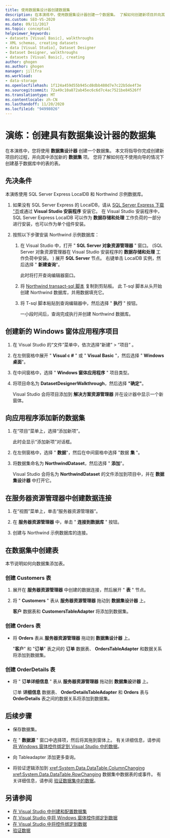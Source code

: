 ```yaml
---
title: 使用数据集设计器创建数据集
description: 在本演练中，使用数据集设计器创建一个数据集。 了解如何创建新项目并向其添加新的数据集项。
ms.custom: SEO-VS-2020
ms.date: 09/11/2017
ms.topic: conceptual
helpviewer_keywords:
- datasets [Visual Basic], walkthroughs
- XML schemas, creating datasets
- data [Visual Studio], Dataset Designer
- Dataset Designer, walkthroughs
- datasets [Visual Basic], creating
author: ghogen
ms.author: ghogen
manager: jillfra
ms.workload:
- data-storage
ms.openlocfilehash: 1f124a459d55b945cd8dbb480d7e7c22b5de4f3e
ms.sourcegitcommit: 72a49c10a872ab45ec6c6d7c4ac7521be84526ff
ms.translationtype: MT
ms.contentlocale: zh-CN
ms.lasthandoff: 11/20/2020
ms.locfileid: "94998026"
---
```

# <a name="walkthrough-create-a-dataset-with-the-dataset-designer"></a>演练：创建具有数据集设计器的数据集

在本演练中，您将使用 **数据集设计器** 创建一个数据集。 本文将指导你完成创建新项目的过程，并向其中添加新的 **数据集** 项。 您将了解如何在不使用向导的情况下创建基于数据库中的表的表。

## <a name="prerequisites"></a>先决条件

本演练使用 SQL Server Express LocalDB 和 Northwind 示例数据库。

1. 如果没有 SQL Server Express 的 LocalDB，请从 [SQL Server Express 下载 "页](https://www.microsoft.com/sql-server/sql-server-editions-express)或通过 **Visual Studio 安装程序** 安装它。 在 Visual Studio 安装程序中，SQL Server Express LocalDB 可以作为 **数据存储和处理** 工作负荷的一部分进行安装，也可以作为单个组件安装。

2. 按照以下步骤安装 Northwind 示例数据库：

    1. 在 Visual Studio 中，打开 " **SQL Server 对象资源管理器** " 窗口。  (SQL Server 对象资源管理器在 Visual Studio 安装程序的 **数据存储和处理** 工作负荷中安装。 ) 展开 **SQL Server** 节点。 右键单击 LocalDB 实例，然后选择 " **新建查询**"。

       此时将打开查询编辑器窗口。

    2. 将 [Northwind transact-sql 脚本](https://github.com/MicrosoftDocs/visualstudio-docs/blob/master/docs/data-tools/samples/northwind.sql?raw=true) 复制到剪贴板。 此 T-sql 脚本从头开始创建 Northwind 数据库，并用数据填充它。

    3. 将 T-sql 脚本粘贴到查询编辑器中，然后选择 " **执行** " 按钮。

       一小段时间后，查询完成执行并创建 Northwind 数据库。

## <a name="create-a-new-windows-forms-application-project"></a>创建新的 Windows 窗体应用程序项目

1. 在 Visual Studio 的“文件”菜单中，依次选择“新建” > “项目”    。

2. 在左侧窗格中展开 " **Visual c #** " 或 " **Visual Basic** "，然后选择 " **Windows 桌面**"。

3. 在中间窗格中，选择 " **Windows 窗体应用程序** " 项目类型。

4. 将项目命名为 **DatasetDesignerWalkthrough**，然后选择 **"确定"**。

     Visual Studio 会将项目添加到 **解决方案资源管理器** 并在设计器中显示一个新窗体。

## <a name="add-a-new-dataset-to-the-application"></a>向应用程序添加新的数据集

1. 在“项目”菜单上，选择“添加新项”。

     此时会显示“添加新项”对话框。

2. 在左侧窗格中，选择 " **数据**"，然后在中间窗格中选择 "数据 **集** "。

3. 将数据集命名为 **NorthwindDataset**，然后选择 " **添加**"。

     Visual Studio 会将名为 **NorthwindDataset** 的文件添加到项目中，并在 **数据集设计器** 中打开它。

## <a name="create-a-data-connection-in-server-explorer"></a>在服务器资源管理器中创建数据连接

1. 在“视图”菜单上，单击“服务器资源管理器”。

2. 在 **服务器资源管理器** 中，单击 " **连接到数据库** " 按钮。

3. 创建与 Northwind 示例数据库的连接。

## <a name="create-the-tables-in-the-dataset"></a>在数据集中创建表

本节说明如何向数据集添加表。

### <a name="to-create-the-customers-table"></a>创建 Customers 表

1. 展开在 **服务器资源管理器** 中创建的数据连接，然后展开 " **表** " 节点。

2. 将 " **Customers** " 表从 **服务器资源管理器** 拖动到 **数据集设计器** 上。

     **客户** 数据表和 **CustomersTableAdapter** 将添加到数据集。

### <a name="to-create-the-orders-table"></a>创建 Orders 表

- 将 **Orders** 表从 **服务器资源管理器** 拖动到 **数据集设计器** 上。

     "**客户**" 和 "**订单**" 表之间的 **订单** 数据表、 **OrdersTableAdapter** 和数据关系将添加到数据集。

### <a name="to-create-the-orderdetails-table"></a>创建 OrderDetails 表

- 将 " **订单详细信息** " 表从 **服务器资源管理器** 拖动到 **数据集设计器** 上。

     订单 **详细信息** 数据表、 **OrderDetailsTableAdapter** 和 **Orders** 表与 **OrderDetails** 表之间的数据关系将添加到数据集。

## <a name="next-steps"></a>后续步骤

- 保存数据集。

- 在 " **数据源** " 窗口中选择项，然后将其拖到窗体上。 有关详细信息，请参阅 [将 Windows 窗体控件绑定到 Visual Studio 中的数据](../data-tools/bind-windows-forms-controls-to-data-in-visual-studio.md)。

- 向 Tableadapter 添加更多查询。

- 将验证逻辑添加到 <xref:System.Data.DataTable.ColumnChanging> <xref:System.Data.DataTable.RowChanging> 数据集中数据表的或事件。 有关详细信息，请参阅 [验证数据集中的数据](../data-tools/validate-data-in-datasets.md)。

## <a name="see-also"></a>另请参阅

- [在 Visual Studio 中创建和配置数据集](../data-tools/create-and-configure-datasets-in-visual-studio.md)
- [在 Visual Studio 中将 Windows 窗体控件绑定到数据](../data-tools/bind-windows-forms-controls-to-data-in-visual-studio.md)
- [在 Visual Studio 中将控件绑定到数据](../data-tools/bind-controls-to-data-in-visual-studio.md)
- [验证数据](../data-tools/validate-data-in-datasets.md)
